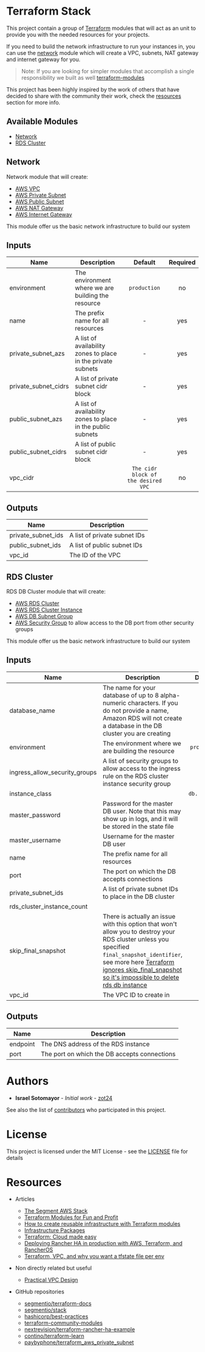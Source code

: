# Terraform Stack

This project contain a group of [Terraform](http://terraform.io) modules that will act as an unit to provide you with the needed resources for your projects.

If you need to build the network infrastructure to run your instances in, you can use the [network](https://github.com/moltin/terraform-stack/tree/master/aws/network) module which will create a VPC, subnets, NAT gateway and internet gateway for you.

> Note: If you are looking for simpler modules that accomplish a single responsibility we built as well [terraform-modules](https://github.com/moltin/terraform-modules)

This project has been highly inspired by the work of others that have decided to share with the community their work, check the [resources](#resources) section for more info.

## Available Modules

* [Network](#network)
* [RDS Cluster](#rds-cluster)

## Network

Network module that will create:

- [AWS VPC](https://www.terraform.io/docs/providers/aws/r/vpc.html)
- [AWS Private Subnet](https://www.terraform.io/docs/providers/aws/r/subnet.html)
- [AWS Public Subnet](https://www.terraform.io/docs/providers/aws/r/subnet.html)
- [AWS NAT Gateway](https://www.terraform.io/docs/providers/aws/r/nat_gateway.html)
- [AWS Internet Gateway](https://www.terraform.io/docs/providers/aws/r/internet_gateway.html)

This module offer us the basic network infrastructure to build our system


## Inputs

| Name | Description | Default | Required |
|------|-------------|:-----:|:-----:|
| environment | The environment where we are building the resource | `production` | no |
| name | The prefix name for all resources | - | yes |
| private_subnet_azs | A list of availability zones to place in the private subnets | - | yes |
| private_subnet_cidrs | A list of private subnet cidr block | - | yes |
| public_subnet_azs | A list of availability zones to place in the public subnets | - | yes |
| public_subnet_cidrs | A list of public subnet cidr block | - | yes |
| vpc_cidr |  | `The cidr block of the desired VPC` | no |

## Outputs

| Name | Description |
|------|-------------|
| private_subnet_ids | A list of private subnet IDs |
| public_subnet_ids | A list of public subnet IDs |
| vpc_id | The ID of the VPC |

## RDS Cluster

RDS DB Cluster module that will create:

- [AWS RDS Cluster](https://www.terraform.io/docs/providers/aws/r/rds_cluster.html)
- [AWS RDS Cluster Instance](https://www.terraform.io/docs/providers/aws/r/rds_cluster_instance.html)
- [AWS DB Subnet Group](https://www.terraform.io/docs/providers/aws/r/db_subnet_group.html)
- [AWS Security Group](https://www.terraform.io/docs/providers/aws/r/security_group.html) to allow access to the DB port from other security groups

This module offer us the basic network infrastructure to build our system


## Inputs

| Name | Description | Default | Required |
|------|-------------|:-----:|:-----:|
| database_name | The name for your database of up to 8 alpha-numeric characters. If you do not provide a name, Amazon RDS will not create a database in the DB cluster you are creating | - | yes |
| environment | The environment where we are building the resource | `production` | no |
| ingress_allow_security_groups | A list of security groups to allow access to the ingress rule on the RDS cluster instance security group | - | yes |
| instance_class |  | `db.r3.large` | no |
| master_password | Password for the master DB user. Note that this may show up in logs, and it will be stored in the state file | - | yes |
| master_username | Username for the master DB user | - | yes |
| name | The prefix name for all resources | - | yes |
| port | The port on which the DB accepts connections | `3306` | no |
| private_subnet_ids | A list of private subnet IDs to place in the DB cluster | - | yes |
| rds_cluster_instance_count |  | `2` | no |
| skip_final_snapshot | There is actually an issue with this option that won't allow you to destroy your RDS cluster unless you specified `final_snapshot_identifier`, see more here [Terraform ignores skip_final_snapshot so it's impossible to delete rds db instance](https://github.com/hashicorp/terraform/issues/5417) | `true` | no |
| vpc_id | The VPC ID to create in | - | yes |

## Outputs

| Name | Description |
|------|-------------|
| endpoint | The DNS address of the RDS instance |
| port | The port on which the DB accepts connections |


# Authors

* **Israel Sotomayor** - *Initial work* - [zot24](https://github.com/zot24)

See also the list of [contributors](https://github.com/moltin/terraform-stack/contributors) who participated in this project.

# License

This project is licensed under the MIT License - see the [LICENSE](https://github.com/moltin/terraform-stack/blob/master/LICENSE) file for details

# Resources

- Articles
  - [The Segment AWS Stack](https://segment.com/blog/the-segment-aws-stack/)
  - [Terraform Modules for Fun and Profit](http://blog.lusis.org/blog/2015/10/12/terraform-modules-for-fun-and-profit/)
  - [How to create reusable infrastructure with Terraform modules](https://blog.gruntwork.io/how-to-create-reusable-infrastructure-with-terraform-modules-25526d65f73d)
  - [Infrastructure Packages](https://blog.gruntwork.io/gruntwork-infrastructure-packages-7434dc77d0b1)
  - [Terraform: Cloud made easy](http://blog.contino.io/terraform-cloud-made-easy-part-one)
  - [Deploying Rancher HA in production with AWS, Terraform, and RancherOS](https://thisendout.com/2016/12/10/update-deploying-rancher-in-production-aws-terraform-rancheros/)
  - [Terraform, VPC, and why you want a tfstate file per env](https://charity.wtf/2016/03/30/terraform-vpc-and-why-you-want-a-tfstate-file-per-env/)

- Non directly related but useful
  - [Practical VPC Design](https://medium.com/aws-activate-startup-blog/practical-vpc-design-8412e1a18dcc)

- GitHub repositories
  - [segmentio/terraform-docs](https://github.com/segmentio/terraform-docs)
  - [segmentio/stack](https://github.com/segmentio/stack)
  - [hashicorp/best-practices](https://github.com/hashicorp/best-practices)
  - [terraform-community-modules](https://github.com/terraform-community-modules)
  - [nextrevision/terraform-rancher-ha-example](https://github.com/nextrevision/terraform-rancher-ha-example)
  - [contino/terraform-learn](https://github.com/contino/terraform-learn)
  - [paybyphone/terraform_aws_private_subnet](https://github.com/paybyphone/terraform_aws_private_subnet)
